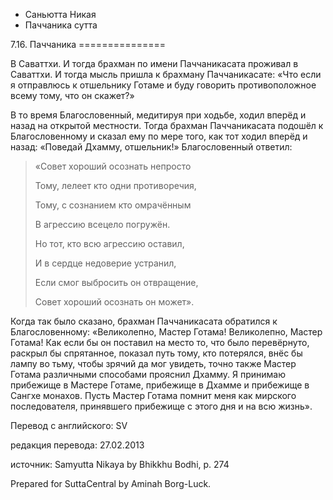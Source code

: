 









* Саньютта Никая
* Паччаника сутта


7\.16\. Паччаника
\=\=\=\=\=\=\=\=\=\=\=\=\=\=\=



В Саваттхи\. И тогда брахман по имени Паччаникасата проживал в Саваттхи\. И тогда мысль пришла к брахману Паччаникасате: «Что если я отправлюсь к отшельнику Готаме и буду говорить противоположное всему тому, что он скажет?»


В то время Благословенный, медитируя при ходьбе, ходил вперёд и назад на открытой местности\. Тогда брахман Паччаникасата подошёл к Благословенному и сказал ему по мере того, как тот ходил вперёд и назад: «Поведай Дхамму, отшельник\!» Благословенный ответил:



> «Совет хороший осознать непросто  
> 
> Тому, лелеет кто одни противоречия,  
> 
> Тому, с сознанием кто омрачённым  
> 
> В агрессию всецело погружён\.  
> 
>   
> 
> Но тот, кто всю агрессию оставил,  
> 
> И в сердце недоверие устранил,  
> 
> Если смог выбросить он отвращение,  
> 
> Совет хороший осознать он может»\.


Когда так было сказано, брахман Паччаникасата обратился к Благословенному: «Великолепно, Мастер Готама\! Великолепно, Мастер Готама\! Как если бы он поставил на место то, что было перевёрнуто, раскрыл бы спрятанное, показал путь тому, кто потерялся, внёс бы лампу во тьму, чтобы зрячий да мог увидеть, точно также Мастер Готама различными способами прояснил Дхамму\. Я принимаю прибежище в Мастере Готаме, прибежище в Дхамме и прибежище в Сангхе монахов\. Пусть Мастер Готама помнит меня как мирского последователя, принявшего прибежище с этого дня и на всю жизнь»\.



Перевод с английского: SV


редакция перевода: 27\.02\.2013


источник: Samyutta Nikaya by Bhikkhu Bodhi, p\. 274


Prepared for SuttaCentral by Aminah Borg\-Luck\.







